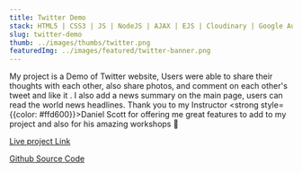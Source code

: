 ```yaml
---
title: Twitter Demo
stack: HTML5 | CSS3 | JS | NodeJS | AJAX | EJS | Cloudinary | Google Auth | GuardianNews API | Mongo DB | MaterializeCSS
slug: twitter-demo
thumb: ../images/thumbs/twitter.png
featuredImg: ../images/featured/twitter-banner.png
---
```


My project is a Demo of Twitter website, Users were able to share their thoughts with each other, also share photos, and comment on each other's tweet and like it . I also add a news summary on the main page, users can read the world news headlines. Thank you to my Instructor <strong style={{color: #ffd600}}>Daniel Scott</strong> for offering me great features to add to my project and also for his amazing workshops 💫 


[Live project Link](https://tweeter-demo-web-app.herokuapp.com/)

[Github Source Code](https://github.com/Avisa-GA/tweeter-demo-web-app)